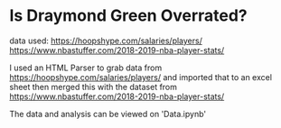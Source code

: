 # Is Draymond Green Overrated?

data used: https://hoopshype.com/salaries/players/
           https://www.nbastuffer.com/2018-2019-nba-player-stats/
           
I used an HTML Parser to grab data from https://hoopshype.com/salaries/players/ and imported that to an excel sheet
then merged this with the dataset from https://www.nbastuffer.com/2018-2019-nba-player-stats/

The data and analysis can be viewed on 'Data.ipynb'
